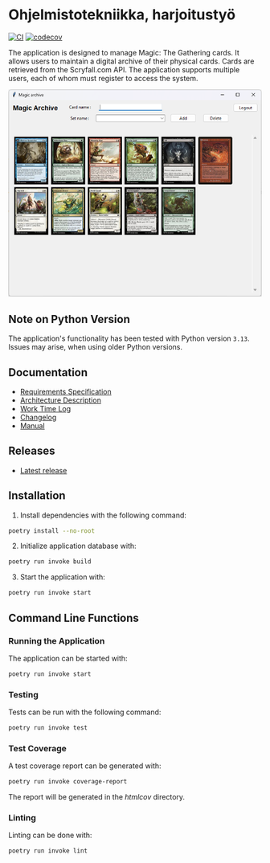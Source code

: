 # Ohjelmistotekniikka, harjoitustyö

[![CI](https://github.com/jtpcode/ot-harjoitustyo/actions/workflows/main.yml/badge.svg)](https://github.com/jtpcode/ot-harjoitustyo/actions/workflows/main.yml)
[![codecov](https://codecov.io/gh/jtpcode/ot-harjoitustyo/graph/badge.svg?token=YRY6AKKYRG)](https://codecov.io/gh/jtpcode/ot-harjoitustyo)

The application is designed to manage Magic: The Gathering cards. It allows users to maintain a digital archive of their physical cards. Cards are retrieved from the Scryfall.com API. The application supports multiple users, each of whom must register to access the system.

![](./Documentation/pics/card_view.png)

## Note on Python Version

The application's functionality has been tested with Python version `3.13`. Issues may arise, when using older Python versions.

## Documentation

- [Requirements Specification](./Documentation/requirements_specification.md)
- [Architecture Description](./Documentation/architecture.md)
- [Work Time Log](./Documentation/time_tracking.md)
- [Changelog](./Documentation/changelog.md)
- [Manual](./Documentation/manual.md)

## Releases

- [Latest release](https://github.com/jtpcode/ot-harjoitustyo/releases)

## Installation

1. Install dependencies with the following command:

```bash
poetry install --no-root
```

2. Initialize application database with:

```bash
poetry run invoke build
```

3. Start the application with:

```bash
poetry run invoke start
```

## Command Line Functions

### Running the Application

The application can be started with:

```bash
poetry run invoke start
```

### Testing

Tests can be run with the following command:

```bash
poetry run invoke test
```

### Test Coverage

A test coverage report can be generated with:

```bash
poetry run invoke coverage-report
```

The report will be generated in the *htmlcov* directory.

### Linting

Linting can be done with:

```bash
poetry run invoke lint
```

